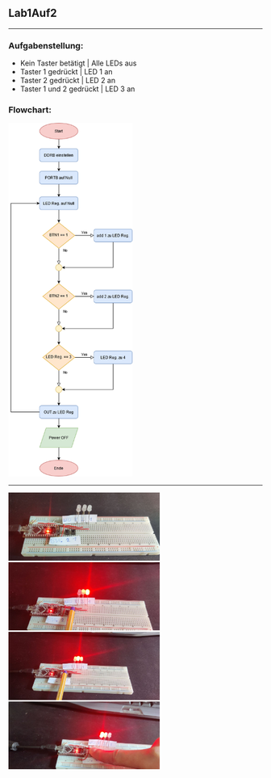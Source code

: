 ## Lab1Auf2
---
### Aufgabenstellung:
- Kein Taster betätigt      | Alle LEDs aus
- Taster 1 gedrückt         | LED 1 an
- Taster 2 gedrückt         | LED 2 an
- Taster 1 und 2 gedrückt   | LED 3 an

### Flowchart:
<img src="screenshots/flowChart.png" height="700">

---

<img src="screenshots/off.jpg" width="300">
<img src="screenshots/btn1.jpg" width="300">
<img src="screenshots/btn2.jpg" width="300">
<img src="screenshots/both.jpg" width="300">